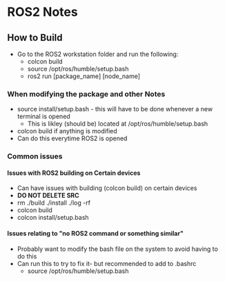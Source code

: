 # ROS2 Notes

## How to Build 
* Go to the ROS2 workstation folder and run the following:
	* colcon build
	* source /opt/ros/humble/setup.bash
	* ros2 run [package_name] [node_name]
	
### When modifying the package and other Notes
* source install/setup.bash - this will have to be done whenever a new terminal is opened
	- This is likley (should be) located at /opt/ros/humble/setup.bash
* colcon build if anything is modified
* Can do this everytime ROS2 is opened

	
### Common issues

#### Issues with ROS2 building on Certain devices


* Can have issues with building (colcon build) on certain devices
* **DO NOT DELETE SRC**
* rm ./build ./install ./log -rf
* colcon build
* colcon install/setup.bash

#### Issues relating to "no ROS2 command or something similar"
* Probably want to modify the bash file on the system to avoid having to do this
* Can run this to try to fix it- but recommended to add to .bashrc
	* source /opt/ros/humble/setup.bash